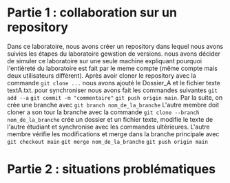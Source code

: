 # Partie 1 : collaboration sur un repository
Dans ce laboratoire, nous avons créer un repository dans lequel nous avons suivies les étapes du laboratoire gewstion de versions. nous avons décider de simuler ce laboratoire sur une seule machine expliquant pourquoi l'entièreté du laboratoire est fait par le meme compte (même compte mais deux utilisateurs différent). Après avoir cloner le repository avec la commande ``` git clone ... ``` nous avons ajouté le Dossier_A et le fichier texte textA.txt. pour synchroniser nous avons fait les commandes suivantes ``` git add --a ``` ``` git commit -m "commentaire" ``` ```git push origin main```. Par la suite, on crée une branche avec ```git branch nom_de_la_branche``` L'autre membre doit cloner a son tour la branche avec la commande ```git clone --branch nom_de_la_branche``` crée un dossier et un fichier texte, modifie le texte de l'autre étudiant et synchronise avec les commandes ultérieures. L'autre membre vérifie les modifications et merge dans la branche principale avec ```git checkout main``` ```git merge nom_de_la_branche``` ```git push origin main```

# Partie 2 : situations problématiques
